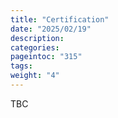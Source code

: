 ```yaml
---
title: "Certification"
date: "2025/02/19"
description:
categories:
pageintoc: "315"
tags:
weight: "4"
---
```


<a id="certification-ai-ready-opennebula"></a>

<!--# Certification -->

TBC
